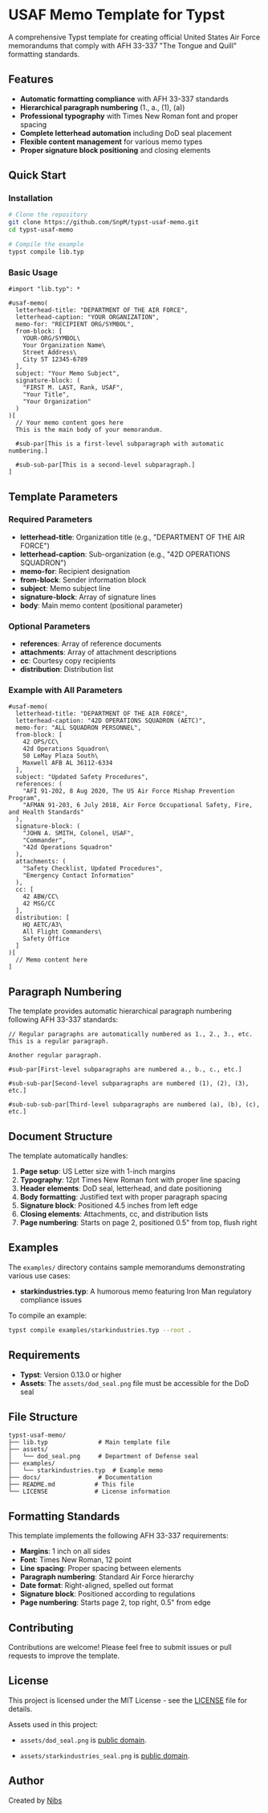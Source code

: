 # USAF Memo Template for Typst

A comprehensive Typst template for creating official United States Air Force memorandums that comply with AFH 33-337 "The Tongue and Quill" formatting standards.

## Features

- **Automatic formatting compliance** with AFH 33-337 standards
- **Hierarchical paragraph numbering** (1., a., (1), (a))
- **Professional typography** with Times New Roman font and proper spacing
- **Complete letterhead automation** including DoD seal placement
- **Flexible content management** for various memo types
- **Proper signature block positioning** and closing elements

## Quick Start

### Installation

```bash
# Clone the repository
git clone https://github.com/SnpM/typst-usaf-memo.git
cd typst-usaf-memo

# Compile the example
typst compile lib.typ
```

### Basic Usage

```typst
#import "lib.typ": *

#usaf-memo(
  letterhead-title: "DEPARTMENT OF THE AIR FORCE",
  letterhead-caption: "YOUR ORGANIZATION",
  memo-for: "RECIPIENT ORG/SYMBOL",
  from-block: [
    YOUR-ORG/SYMBOL\
    Your Organization Name\
    Street Address\
    City ST 12345-6789
  ],
  subject: "Your Memo Subject",
  signature-block: (
    "FIRST M. LAST, Rank, USAF",
    "Your Title",
    "Your Organization"
  )
)[
  // Your memo content goes here
  This is the main body of your memorandum.
  
  #sub-par[This is a first-level subparagraph with automatic numbering.]
  
  #sub-sub-par[This is a second-level subparagraph.]
]
```

## Template Parameters

### Required Parameters

- **letterhead-title**: Organization title (e.g., "DEPARTMENT OF THE AIR FORCE")
- **letterhead-caption**: Sub-organization (e.g., "42D OPERATIONS SQUADRON")
- **memo-for**: Recipient designation
- **from-block**: Sender information block
- **subject**: Memo subject line
- **signature-block**: Array of signature lines
- **body**: Main memo content (positional parameter)

### Optional Parameters

- **references**: Array of reference documents
- **attachments**: Array of attachment descriptions  
- **cc**: Courtesy copy recipients
- **distribution**: Distribution list

### Example with All Parameters

```typst
#usaf-memo(
  letterhead-title: "DEPARTMENT OF THE AIR FORCE",
  letterhead-caption: "42D OPERATIONS SQUADRON (AETC)",
  memo-for: "ALL SQUADRON PERSONNEL",
  from-block: [
    42 OPS/CC\
    42d Operations Squadron\
    50 LeMay Plaza South\
    Maxwell AFB AL 36112-6334
  ],
  subject: "Updated Safety Procedures",
  references: (
    "AFI 91-202, 8 Aug 2020, The US Air Force Mishap Prevention Program",
    "AFMAN 91-203, 6 July 2018, Air Force Occupational Safety, Fire, and Health Standards"
  ),
  signature-block: (
    "JOHN A. SMITH, Colonel, USAF",
    "Commander",
    "42d Operations Squadron"
  ),
  attachments: (
    "Safety Checklist, Updated Procedures",
    "Emergency Contact Information"
  ),
  cc: [
    42 ABW/CC\
    42 MSG/CC
  ],
  distribution: [
    HQ AETC/A3\
    All Flight Commanders\
    Safety Office
  ]
)[
  // Memo content here
]
```

## Paragraph Numbering

The template provides automatic hierarchical paragraph numbering following AFH 33-337 standards:

```typst
// Regular paragraphs are automatically numbered as 1., 2., 3., etc.
This is a regular paragraph.

Another regular paragraph.

#sub-par[First-level subparagraphs are numbered a., b., c., etc.]

#sub-sub-par[Second-level subparagraphs are numbered (1), (2), (3), etc.]

#sub-sub-sub-par[Third-level subparagraphs are numbered (a), (b), (c), etc.]
```

## Document Structure

The template automatically handles:

1. **Page setup**: US Letter size with 1-inch margins
2. **Typography**: 12pt Times New Roman font with proper line spacing
3. **Header elements**: DoD seal, letterhead, and date positioning
4. **Body formatting**: Justified text with proper paragraph spacing
5. **Signature block**: Positioned 4.5 inches from left edge
6. **Closing elements**: Attachments, cc, and distribution lists
7. **Page numbering**: Starts on page 2, positioned 0.5" from top, flush right

## Examples

The `examples/` directory contains sample memorandums demonstrating various use cases:

- **starkindustries.typ**: A humorous memo featuring Iron Man regulatory compliance issues

To compile an example:

```bash
typst compile examples/starkindustries.typ --root .
```

## Requirements

- **Typst**: Version 0.13.0 or higher
- **Assets**: The `assets/dod_seal.png` file must be accessible for the DoD seal

## File Structure

```
typst-usaf-memo/
├── lib.typ              # Main template file
├── assets/
│   └── dod_seal.png     # Department of Defense seal
├── examples/
│   └── starkindustries.typ  # Example memo
├── docs/                # Documentation
├── README.md           # This file
└── LICENSE             # License information
```

## Formatting Standards

This template implements the following AFH 33-337 requirements:

- **Margins**: 1 inch on all sides
- **Font**: Times New Roman, 12 point
- **Line spacing**: Proper spacing between elements
- **Paragraph numbering**: Standard Air Force hierarchy
- **Date format**: Right-aligned, spelled out format
- **Signature block**: Positioned according to regulations
- **Page numbering**: Starts page 2, top right, 0.5" from edge

## Contributing

Contributions are welcome! Please feel free to submit issues or pull requests to improve the template.

## License

This project is licensed under the MIT License - see the [LICENSE](LICENSE) file for details.

Assets used in this project:

- `assets/dod_seal.png` is [public domain](https://commons.wikimedia.org/wiki/File:Seal_of_the_United_States_Department_of_Defense_(2001%E2%80%932022).svg).

- `assets/starkindustries_seal.png` is [public domain](https://commons.wikimedia.org/wiki/File:Stark_Industries.png).

## Author

Created by [Nibs](https://github.com/snpm)
